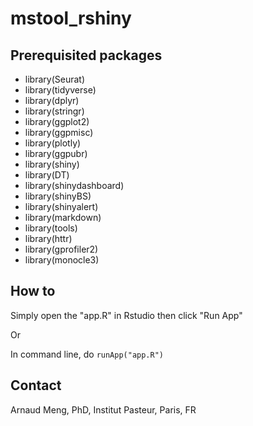 # mstool_rshiny

## Prerequisited packages

-   library(Seurat)
-   library(tidyverse)
-   library(dplyr)
-   library(stringr)
-   library(ggplot2)
-   library(ggpmisc)
-   library(plotly)
-   library(ggpubr)
-   library(shiny)
-   library(DT)
-   library(shinydashboard)
-   library(shinyBS)
-   library(shinyalert)
-   library(markdown)
-   library(tools)
-   library(httr)
-   library(gprofiler2)
-   library(monocle3)

## How to

Simply open the "app.R" in Rstudio then click "Run App"

Or

In command line, do `runApp("app.R")`

## Contact

Arnaud Meng, PhD, Institut Pasteur, Paris, FR
